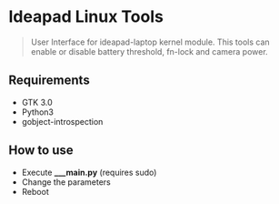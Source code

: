 # Ideapad Linux Tools

> User Interface for ideapad-laptop kernel module.
> This tools can enable or disable battery threshold, fn-lock and camera power.


## Requirements
* GTK 3.0
* Python3
* gobject-introspection


## How to use
* Execute **___main.py** (requires sudo)
* Change the parameters
* Reboot

